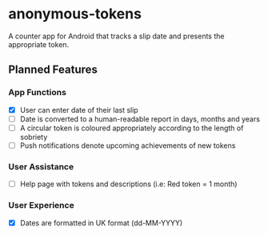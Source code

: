 # anonymous-tokens

A counter app for Android that tracks a slip date and presents the appropriate token.

## Planned Features

### App Functions

- [x] User can enter date of their last slip
- [ ] Date is converted to a human-readable report in days, months and years
- [ ] A circular token is coloured appropriately according to the length of sobriety
- [ ] Push notifications denote upcoming achievements of new tokens

### User Assistance

- [ ] Help page with tokens and descriptions (i.e: Red token = 1 month)

### User Experience

- [x] Dates are formatted in UK format (dd-MM-YYYY)
